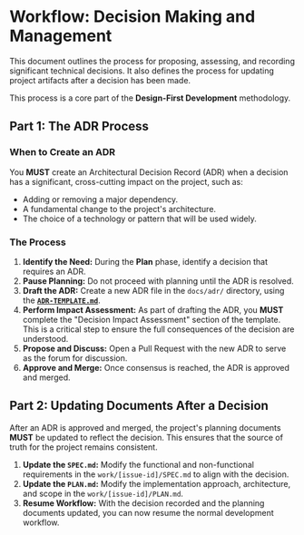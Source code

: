# Workflow: Decision Making and Management

This document outlines the process for proposing, assessing, and recording significant technical decisions. It also defines the process for updating project artifacts after a decision has been made.

This process is a core part of the **Design-First Development** methodology.

## Part 1: The ADR Process

### When to Create an ADR

You **MUST** create an Architectural Decision Record (ADR) when a decision has a significant, cross-cutting impact on the project, such as:

*   Adding or removing a major dependency.
*   A fundamental change to the project's architecture.
*   The choice of a technology or pattern that will be used widely.

### The Process

1.  **Identify the Need:** During the **Plan** phase, identify a decision that requires an ADR.
2.  **Pause Planning:** Do not proceed with planning until the ADR is resolved.
3.  **Draft the ADR:** Create a new ADR file in the `docs/adr/` directory, using the [**`ADR-TEMPLATE.md`**](../templates/ADR-TEMPLATE.md).
4.  **Perform Impact Assessment:** As part of drafting the ADR, you **MUST** complete the "Decision Impact Assessment" section of the template. This is a critical step to ensure the full consequences of the decision are understood.
5.  **Propose and Discuss:** Open a Pull Request with the new ADR to serve as the forum for discussion.
6.  **Approve and Merge:** Once consensus is reached, the ADR is approved and merged.

## Part 2: Updating Documents After a Decision

After an ADR is approved and merged, the project's planning documents **MUST** be updated to reflect the decision. This ensures that the source of truth for the project remains consistent.

1.  **Update the `SPEC.md`:** Modify the functional and non-functional requirements in the `work/[issue-id]/SPEC.md` to align with the decision.
2.  **Update the `PLAN.md`:** Modify the implementation approach, architecture, and scope in the `work/[issue-id]/PLAN.md`.
3.  **Resume Workflow:** With the decision recorded and the planning documents updated, you can now resume the normal development workflow.
